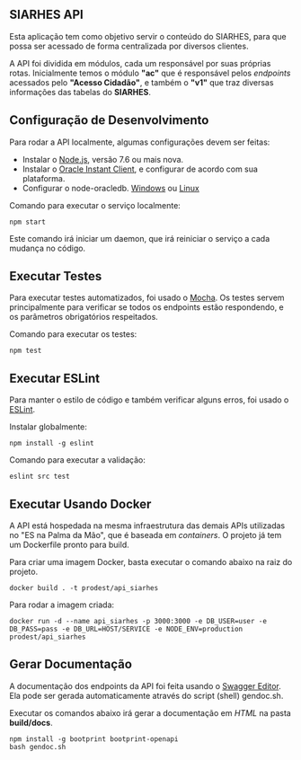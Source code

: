 ## SIARHES API

Esta aplicação tem como objetivo servir o conteúdo do SIARHES, para que possa ser acessado de forma centralizada por diversos clientes.

A API foi dividida em módulos, cada um responsável por suas próprias rotas. Inicialmente temos o módulo **"ac"** que é responsável pelos *endpoints* acessados pelo **"Acesso Cidadão"**, e também o **"v1"** que traz diversas informações das tabelas do **SIARHES**.

## Configuração de Desenvolvimento

Para rodar a API localmente, algumas configurações devem ser feitas:
- Instalar o [Node.js](https://nodejs.org), versão 7.6 ou mais nova.
- Instalar o [Oracle Instant Client](http://www.oracle.com/technetwork/database/features/instant-client/index-097480.html), e configurar de acordo com sua plataforma.
- Configurar o node-oracledb. [Windows](https://github.com/oracle/node-oracledb/blob/master/INSTALL.md#instwin) ou [Linux](https://github.com/oracle/node-oracledb/blob/master/INSTALL.md#instzip)

Comando para executar o serviço localmente:
```
npm start
```

Este comando irá iniciar um daemon, que irá reiniciar o serviço a cada mudança no código.

## Executar Testes

Para executar testes automatizados, foi usado o [Mocha](https://mochajs.org/). Os testes servem principalmente para verificar se todos os endpoints estão respondendo, e os parâmetros obrigatórios respeitados.

Comando para executar os testes:
```
npm test
```

## Executar ESLint

Para manter o estilo de código e também verificar alguns erros, foi usado o [ESLint](http://eslint.org/).

Instalar globalmente:
```
npm install -g eslint
```

Comando para executar a validação:
```
eslint src test
```

## Executar Usando Docker

A API está hospedada na mesma infraestrutura das demais APIs utilizadas no "ES na Palma da Mão", que é baseada em *containers*. O projeto já tem um Dockerfile pronto para build.

Para criar uma imagem Docker, basta executar o comando abaixo na raiz do projeto.
```
docker build . -t prodest/api_siarhes
```

Para rodar a imagem criada:
```
docker run -d --name api_siarhes -p 3000:3000 -e DB_USER=user -e DB_PASS=pass -e DB_URL=HOST/SERVICE -e NODE_ENV=production prodest/api_siarhes
```

## Gerar Documentação

A documentação dos endpoints da API foi feita usando o [Swagger Editor](http://editor.swagger.io/). Ela pode ser gerada automaticamente através do script (shell) gendoc.sh.

Executar os comandos abaixo irá gerar a documentação em _HTML_ na pasta **build/docs**.
```
npm install -g bootprint bootprint-openapi
bash gendoc.sh
```
